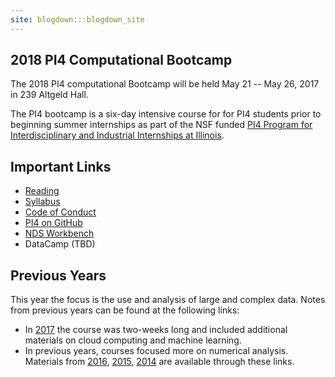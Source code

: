 ```yaml
---
site: blogdown:::blogdown_site
---
```


## 2018 PI4 Computational Bootcamp

The 2018 PI4 computational Bootcamp will be held May 21 -- May 26, 2017 in 239 Altgeld Hall.

The PI4 bootcamp is a six-day intensive course for for PI4 students prior to beginning summer internships as part of the NSF funded [PI4 Program for Interdisciplinary and Industrial Internships at Illinois](https://pi4.math.illinois.edu/). 


## Important Links

* [Reading](/reading)
* [Syllabus](/syllabus)
* [Code of Conduct](/conduct)
* [PI4 on GitHub](https://github.com/pi4-uiuc")  
* [NDS Workbench](http://www.workbench.terraref.org)
* DataCamp (TBD)


## Previous Years

This year the focus is the use and analysis of large and complex data. Notes from previous years can be found at the following links: 

* In [2017](https://pi4-uiuc.github.io/2017-bootcamp/) the course was two-weeks long and included additional materials on cloud computing and machine learning.
* In previous years, courses focused more on numerical analysis. Materials from [2016](http://www.math.uiuc.edu/~hirani/cbmg/index.html), [2015](http://math.illinois.edu/~shahkar2/cbmg/), [2014](http://www.math.uiuc.edu/~hirani/teaching/cbmgsu14) are available through these links.
